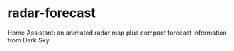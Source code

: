 # radar-forecast
Home Assistant: an animated radar map plus compact forecast information from Dark Sky
